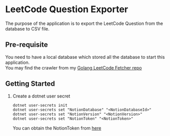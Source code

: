 # LeetCode Question Exporter
The purpose of the application is to export the LeetCode Question from the database to CSV file.

## Pre-requisite
You need to have a local database which stored all the database to start this application.<br/>
You may find the crawler from my [Golang LeetCode Fetcher repo](https://github.com/WeeHong/leetcode-question-fetcher)

## Getting Started
1. Create a dotnet user secret
    ```
    dotnet user-secrets init
    dotnet user-secrets set "NotionDatabase" "<NotionDatabaseId>"
    dotnet user-secrets set "NotionVersion" "<NotionVersion>"
    dotnet user-secrets set "NotionToken" "<NotionToken>"
    ```
    You can obtain the NotionToken from [here](https://www.notion.so/my-integrations)
